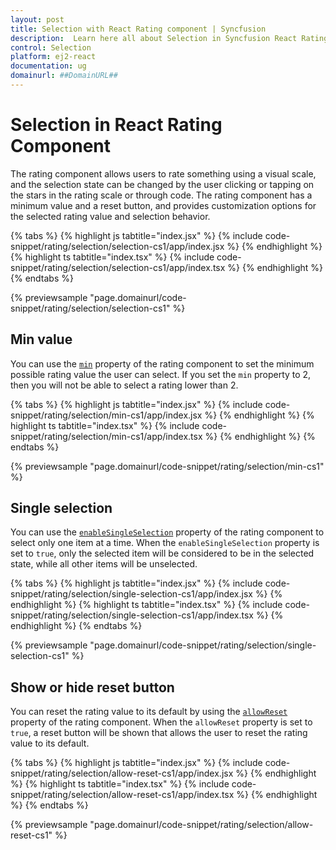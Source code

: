 ```yaml
---
layout: post
title: Selection with React Rating component | Syncfusion
description:  Learn here all about Selection in Syncfusion React Rating component of Syncfusion Essential JS 2 and more.
control: Selection
platform: ej2-react
documentation: ug
domainurl: ##DomainURL##
---
```


# Selection in React Rating Component

The rating component allows users to rate something using a visual scale, and the selection state can be changed by the user clicking or tapping on the stars in the rating scale or through code. The rating component has a minimum value and a reset button, and provides customization options for the selected rating value and selection behavior.

{% tabs %}
{% highlight js tabtitle="index.jsx" %}
{% include code-snippet/rating/selection/selection-cs1/app/index.jsx %}
{% endhighlight %}
{% highlight ts tabtitle="index.tsx" %}
{% include code-snippet/rating/selection/selection-cs1/app/index.tsx %}
{% endhighlight %}
{% endtabs %}

{% previewsample "page.domainurl/code-snippet/rating/selection/selection-cs1" %}

## Min value

You can use the [`min`](https://ej2.syncfusion.com/react/documentation/api/rating#min) property of the rating component to set the minimum possible rating value the user can select. If you set the `min` property to 2, then you will not be able to select a rating lower than 2.

{% tabs %}
{% highlight js tabtitle="index.jsx" %}
{% include code-snippet/rating/selection/min-cs1/app/index.jsx %}
{% endhighlight %}
{% highlight ts tabtitle="index.tsx" %}
{% include code-snippet/rating/selection/min-cs1/app/index.tsx %}
{% endhighlight %}
{% endtabs %}

{% previewsample "page.domainurl/code-snippet/rating/selection/min-cs1" %}

## Single selection

You can use the [`enableSingleSelection`](https://ej2.syncfusion.com/react/documentation/api/rating#enablesingleselection) property of the rating component to select only one item at a time. When the `enableSingleSelection` property is set to `true`, only the selected item will be considered to be in the selected state, while all other items will be unselected.

{% tabs %}
{% highlight js tabtitle="index.jsx" %}
{% include code-snippet/rating/selection/single-selection-cs1/app/index.jsx %}
{% endhighlight %}
{% highlight ts tabtitle="index.tsx" %}
{% include code-snippet/rating/selection/single-selection-cs1/app/index.tsx %}
{% endhighlight %}
{% endtabs %}

{% previewsample "page.domainurl/code-snippet/rating/selection/single-selection-cs1" %}

## Show or hide reset button

You can reset the rating value to its default by using the [`allowReset`](https://ej2.syncfusion.com/react/documentation/api/rating#allowreset) property of the rating component. When the `allowReset` property is set to `true`, a reset button will be shown that allows the user to reset the rating value to its default.

{% tabs %}
{% highlight js tabtitle="index.jsx" %}
{% include code-snippet/rating/selection/allow-reset-cs1/app/index.jsx %}
{% endhighlight %}
{% highlight ts tabtitle="index.tsx" %}
{% include code-snippet/rating/selection/allow-reset-cs1/app/index.tsx %}
{% endhighlight %}
{% endtabs %}

{% previewsample "page.domainurl/code-snippet/rating/selection/allow-reset-cs1" %}
